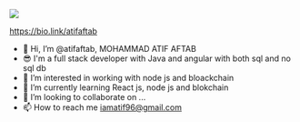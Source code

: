 ![](https://komarev.com/ghpvc/?username=atifaftab&color=brightgreen)


https://bio.link/atifaftab


- 👋 Hi, I’m @atifaftab,   MOHAMMAD ATIF AFTAB
- 😎 I'm a full stack developer with Java and angular with both sql and no sql db
- 👀 I’m interested in working with node js and bloackchain 
- 🌱 I’m currently learning React js, node js and blokchain
- 💞️ I’m looking to collaborate on ...
- 📫 How to reach me iamatif96@gmail.com

<!---
atifaftab/atifaftab is a ✨ special ✨ repository because its `README.md` (this file) appears on your GitHub profile.
You can click the Preview link to take a look at your changes.
--->
